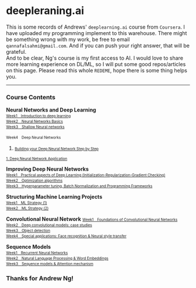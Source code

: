 # deepleraning.ai
This is some records of Andrews' `deeplearning.ai` course from `Coursera`. I have uploaded my programming implement to this warehouse. There might be something wrong with my work, be free to email `qannafalsahmi@gmail.com`. And if you can push your right answer, that will be grateful.<br/>
And to be clear, Ng's course is my first access to AI. I would love to share more learning experience on DL/ML, so I will put some good repos/articles on this page. Please read this whole `REDEME`, hope there is some thing helps you. <br/>

------
### Course Contents
**Neural Networks and Deep Learning**  
<a href="Cours1/s1/Python_Basics_With_Numpy_v3a.ipynb"> 
    <font size=1>Week1　Introduction to deep learning
    </font>
</a><br>
<a href="Cours1/s2/Logistic_Regression_with_a_Neural_Network_mindset_v6a.ipynb">
<font size=1>Week2　Neural Networks Basics</font>   
</a>
<a href="Cours1/s3/Planar_data_classification_with_onehidden_layer_v6c.ipynb">
<font size=1>Week3　Shallow Neural networks</font>
</a>
  
<font size=1>Week4　Deep Neural Networks</font> 
<a href="Cours1/s4/Building_your_Deep_Neural_Network_Step_by_Step_v8a.ipynb"> 
<font size=1> 
1. Building your Deep Neural Network Step by Step</font> 
</a>
<a href="Cours1/s4/Deep+Neural+Network+-+Application+v8.ipynb"> 
<font size=1> 
1. Deep Neural Network Application</font>
</a>

**Improving Deep Neural Networks**  
<a href="">
<font size=1>Week1　Practical aspects of Deep Learning
(Initialization-Regularization-Gradient Checking)</font>  
</a>
<a href="">
<font size=1>Week2　Optimization algorithms</font>  
</a>
<a href="">
<font size=1>Week3　Hyperparameter tuning, Batch Normalization and Programming Frameworks</font>  
</a>


**Structuring Machine Learning Projects**
<a href="">  
<font size=1>Week1　ML Strategy (1)</font>  
</a>
<a href="">
<font size=1>Week2　ML Strategy (2)</font>
</a>



**Convolutional Neural Network** 
<a href=""> 
<font size=1>Week1　Foundations of Convolutional Neural Networks</font>  
</a>
<a href="">
<font size=1>Week2　Deep convolutional models: case studies</font>  
</a>
<a href="">
<font size=1>Week3　Object detection</font>  
</a>
<a href="">
<font size=1>Week4　Special applications: Face recognition & Neural style transfer</font>  
</a>


**Sequence Models**  
<a href="">
<font size=1>Week1　Recurrent Neural Networks</font>  
</a>
<a href="">
<font size=1>Week2　Natural Language Processing & Word Embeddings</font>  
</a>
<a href="">
<font size=1>Week3　Sequence models & Attention mechanism</font>  
</a>

   

### Thanks for Andrew Ng!
